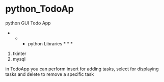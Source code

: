 # python_TodoAp
python GUI Todo App 
* * * python Libraries * * *
1. tkinter
2. mysql

in TodoApp you can perform insert for adding tasks, select for displaying tasks and delete to remove a specific task 
